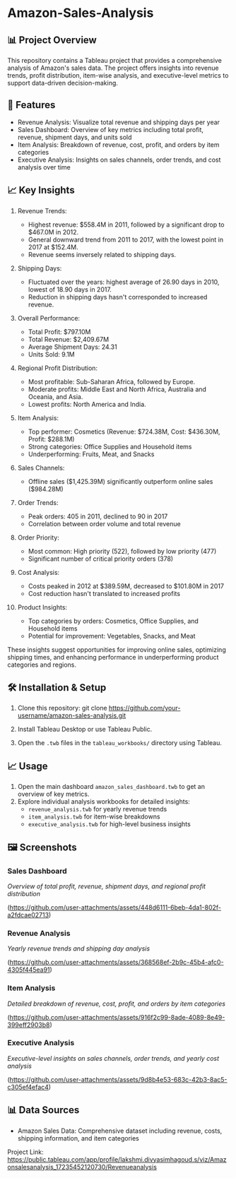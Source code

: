 # Amazon-Sales-Analysis

## 📊 Project Overview

This repository contains a Tableau project that provides a comprehensive analysis of Amazon's sales data. The project offers insights into revenue trends, profit distribution, item-wise analysis, and executive-level metrics to support data-driven decision-making.

## 🚀 Features

- Revenue Analysis: Visualize total revenue and shipping days per year
- Sales Dashboard: Overview of key metrics including total profit, revenue, shipment days, and units sold
- Item Analysis: Breakdown of revenue, cost, profit, and orders by item categories
- Executive Analysis: Insights on sales channels, order trends, and cost analysis over time


## 📈 Key Insights

1. Revenue Trends:
   - Highest revenue: \$558.4M in 2011, followed by a significant drop to \$467.0M in 2012.
   - General downward trend from 2011 to 2017, with the lowest point in 2017 at \$152.4M.
   - Revenue seems inversely related to shipping days.

2. Shipping Days:
   - Fluctuated over the years: highest average of 26.90 days in 2010, lowest of 18.90 days in 2017.
   - Reduction in shipping days hasn't corresponded to increased revenue.

3. Overall Performance:
   - Total Profit: \$797.10M
   - Total Revenue: \$2,409.67M
   - Average Shipment Days: 24.31
   - Units Sold: 9.1M

4. Regional Profit Distribution:
   - Most profitable: Sub-Saharan Africa, followed by Europe.
   - Moderate profits: Middle East and North Africa, Australia and Oceania, and Asia.
   - Lowest profits: North America and India.

5. Item Analysis:
   - Top performer: Cosmetics (Revenue: \$724.38M, Cost: \$436.30M, Profit: \$288.1M)
   - Strong categories: Office Supplies and Household items
   - Underperforming: Fruits, Meat, and Snacks

6. Sales Channels:
   - Offline sales (\$1,425.39M) significantly outperform online sales (\$984.28M)

7. Order Trends:
   - Peak orders: 405 in 2011, declined to 90 in 2017
   - Correlation between order volume and total revenue

8. Order Priority:
   - Most common: High priority (522), followed by low priority (477)
   - Significant number of critical priority orders (378)

9. Cost Analysis:
   - Costs peaked in 2012 at \$389.59M, decreased to \$101.80M in 2017
   - Cost reduction hasn't translated to increased profits

10. Product Insights:
    - Top categories by orders: Cosmetics, Office Supplies, and Household items
    - Potential for improvement: Vegetables, Snacks, and Meat

These insights suggest opportunities for improving online sales, optimizing shipping times, and enhancing performance in underperforming product categories and regions.

## 🛠️ Installation & Setup

1. Clone this repository:
git clone https://github.com/your-username/amazon-sales-analysis.git

2. Install Tableau Desktop or use Tableau Public.
3. Open the `.twb` files in the `tableau_workbooks/` directory using Tableau.

## 📈 Usage

1. Open the main dashboard `amazon_sales_dashboard.twb` to get an overview of key metrics.
2. Explore individual analysis workbooks for detailed insights:
   - `revenue_analysis.twb` for yearly revenue trends
   - `item_analysis.twb` for item-wise breakdowns
   - `executive_analysis.twb` for high-level business insights

## 🖼️ Screenshots

### Sales Dashboard
*Overview of total profit, revenue, shipment days, and regional profit distribution*

(https://github.com/user-attachments/assets/448d6111-6beb-4da1-802f-a2fdcae02713)



### Revenue Analysis
*Yearly revenue trends and shipping day analysis*

(https://github.com/user-attachments/assets/368568ef-2b9c-45b4-afc0-4305f445ea91)



### Item Analysis
*Detailed breakdown of revenue, cost, profit, and orders by item categories*

(https://github.com/user-attachments/assets/916f2c99-8ade-4089-8e49-399eff2903b8)



### Executive Analysis
*Executive-level insights on sales channels, order trends, and yearly cost analysis*

(https://github.com/user-attachments/assets/9d8b4e53-683c-42b3-8ac5-c305ef4efac4)



## 📊 Data Sources

- Amazon Sales Data: Comprehensive dataset including revenue, costs, shipping information, and item categories

Project Link: https://public.tableau.com/app/profile/lakshmi.divyasimhagoud.s/viz/Amazonsalesanalysis_17235452120730/Revenueanalysis
